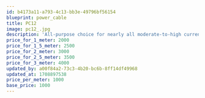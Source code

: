 ```yaml
---
id: b4173a11-a793-4c13-bb3e-49796bf56154
blueprint: power_cable
title: PC12
image: pc12_.jpg
description: 'All-purpose choice for nearly all moderate-to-high current components, including most large amplifiers.'
price_for_1_meter: 2000
price_for_1_5_meter: 2500
price_for_2_meter: 3000
price_for_2_5_meter: 3500
price_for_3_meter: 4000
updated_by: a00f84a2-73c3-4b20-bc6b-8ff14df49968
updated_at: 1708897538
price_per_meter: 1000
base_price: 1000
---
```

